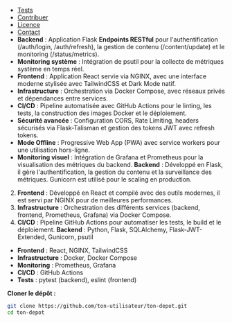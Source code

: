 - [Tests](#tests)
- [Contribuer](#contribuer)
- [Licence](#licence)
- [Contact](#contact)
- **Backend** : Application Flask **Endpoints RESTful** pour l'authentification (/auth/login, /auth/refresh), la gestion de contenu (/content/update) et le monitoring (/status/metrics).
- **Monitoring système** : Intégration de psutil pour la collecte de métriques système en temps réel.
- **Frontend** : Application React servie via NGINX, avec une interface moderne stylisée avec TailwindCSS et Dark Mode natif.
- **Infrastructure** : Orchestration via Docker Compose, avec réseaux privés et dépendances entre services.
- **CI/CD** : Pipeline automatisée avec GitHub Actions pour le linting, les tests, la construction des images Docker et le déploiement.
- **Sécurité avancée** : Configuration CORS, Rate Limiting, headers sécurisés via Flask-Talisman et gestion des tokens JWT avec refresh tokens.
- **Mode Offline** : Progressive Web App (PWA) avec service workers pour une utilisation hors-ligne.
- **Monitoring visuel** : Intégration de Grafana et Prometheus pour la visualisation des métriques du backend.
**Backend** : Développé en Flask, il gère l'authentification, la gestion du contenu et la surveillance des métriques. Gunicorn est utilisé pour le scaling en production.
2. **Frontend** : Développé en React et compilé avec des outils modernes, il est servi par NGINX pour de meilleures performances.
3. **Infrastructure** : Orchestration des différents services (backend, frontend, Prometheus, Grafana) via Docker Compose.
4. **CI/CD** : Pipeline GitHub Actions pour automatiser les tests, le build et le déploiement.
**Backend** : Python, Flask, SQLAlchemy, Flask-JWT-Extended, Gunicorn, psutil
- **Frontend** : React, NGINX, TailwindCSS
- **Infrastructure** : Docker, Docker Compose
- **Monitoring** : Prometheus, Grafana
- **CI/CD** : GitHub Actions
- **Tests** : pytest (backend), eslint (frontend)

**Cloner le dépôt :**
   ```bash
   git clone https://github.com/ton-utilisateur/ton-depot.git
   cd ton-depot